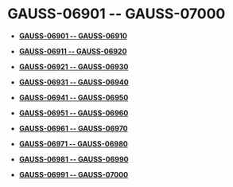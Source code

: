 # GAUSS-06901 -- GAUSS-07000<a name="EN-US_TOPIC_0302072904"></a>

-   **[GAUSS-06901 -- GAUSS-06910](gauss-06901----gauss-06910.md)**  

-   **[GAUSS-06911 -- GAUSS-06920](gauss-06911----gauss-06920.md)**  

-   **[GAUSS-06921 -- GAUSS-06930](gauss-06921----gauss-06930.md)**  

-   **[GAUSS-06931 -- GAUSS-06940](gauss-06931----gauss-06940.md)**  

-   **[GAUSS-06941 -- GAUSS-06950](gauss-06941----gauss-06950.md)**  

-   **[GAUSS-06951 -- GAUSS-06960](gauss-06951----gauss-06960.md)**  

-   **[GAUSS-06961 -- GAUSS-06970](gauss-06961----gauss-06970.md)**  

-   **[GAUSS-06971 -- GAUSS-06980](gauss-06971----gauss-06980.md)**  

-   **[GAUSS-06981 -- GAUSS-06990](gauss-06981----gauss-06990.md)**  

-   **[GAUSS-06991 -- GAUSS-07000](gauss-06991----gauss-07000.md)**  



